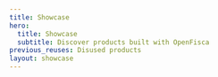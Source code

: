 ```yaml
---
title: Showcase
hero:
  title: Showcase
  subtitle: Discover products built with OpenFisca
previous_reuses: Disused products
layout: showcase
---
```

